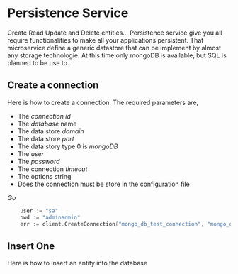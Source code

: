 # Persistence Service
Create Read Update and Delete entities... Persistence service give you all require functionalities to make all your applications persistent.
That microservice define a generic datastore that can be implement by almost any storage technologie. At this time only mongoDB is available,
but SQL is planned to be use to.

## Create a connection
Here is how to create a connection. The required parameters are,
* The _connection id_
* The _database_ name
* The data store _domain_ 
* The data store _port_
* The data story type 0 is _mongoDB_
* The _user_
* The _password_
* The connection _timeout_
* The options string
* Does the connection must be store in the configuration file

_Go_
```go Golang
	user := "sa"
	pwd := "adminadmin"
	err := client.CreateConnection("mongo_db_test_connection", "mongo_db_test_connection", "localhost", 27017, 0, user, pwd, 500, "", true)
```


## Insert One
Here is how to insert an entity into the database